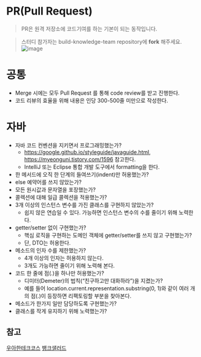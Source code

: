 # PR(Pull Request)
> PR은 원격 저장소에 코드기여를 하는 기본이 되는 동작입니다.

> 스터디 참가자는 build-knowledge-team repository에 **fork** 해주세요.  
![image](https://user-images.githubusercontent.com/47730634/132830554-56de8150-107e-4af0-bd5b-6d7facf91a0c.png)
# 공통
- Merge 시에는 모두 Pull Request 를 통해 code review를 받고 진행한다.
- 코드 리뷰의 효율을 위해 내용은 인당 300-500줄 미만으로 작성한다.
# 자바
- 자바 코드 컨벤션을 지키면서 프로그래밍했는가?
  * https://google.github.io/styleguide/javaguide.html, https://myeonguni.tistory.com/1596 참고한다.
  * IntelliJ 또는 Eclipse 통합 개발 도구에서 formatting을 한다.
- 한 메서드에 오직 한 단계의 들여쓰기(indent)만 허용했는가?
- else 예약어를 쓰지 않았는가?
- 모든 원시값과 문자열을 포장했는가?
- 콜렉션에 대해 일급 콜렉션을 적용했는가?
- 3개 이상의 인스턴스 변수를 가진 클래스를 구현하지 않았는가?
  * 쉽지 않은 연습일 수 있다. 가능하면 인스턴스 변수의 수를 줄이기 위해 노력한다.
- getter/setter 없이 구현했는가?
  * 핵심 로직을 구현하는 도메인 객체에 getter/setter를 쓰지 않고 구현했는가?
  * 단, DTO는 허용한다.
- 메소드의 인자 수를 제한했는가? 
  * 4개 이상의 인자는 허용하지 않는다.
  * 3개도 가능하면 줄이기 위해 노력해 본다.
- 코드 한 줄에 점(.)을 하나만 허용했는가?
  * 디미터(Demeter)의 법칙(“친구하고만 대화하라”)을 지켰는가?
  * 예를 들어 location.current.representation.substring(0, 1)와 같이 여러 개의 점(.)이 등장하면 리팩토링할 부분을 찾아본다.
- 메소드가 한가지 일만 담당하도록 구현했는가?
- 클래스를 작게 유지하기 위해 노력했는가?
## 참고
[우아한테크코스](https://github.com/woowacourse/woowacourse-docs/blob/master/cleancode/pr_checklist.md)
[뱅크샐러드](https://blog.banksalad.com/)
